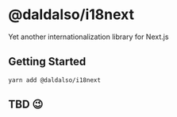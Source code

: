 # @daldalso/i18next
Yet another internationalization library for Next.js

## Getting Started
`yarn add @daldalso/i18next`

## TBD 😉